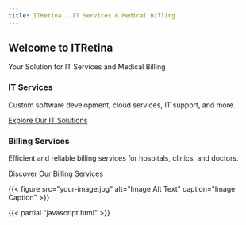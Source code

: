 ```yaml
---
title: ITRetina - IT Services & Medical Billing
---
```


## Welcome to ITRetina

Your Solution for IT Services and Medical Billing

### IT Services

Custom software development, cloud services, IT support, and more.

[Explore Our IT Solutions](it-services.html)

### Billing Services

Efficient and reliable billing services for hospitals, clinics, and doctors.

[Discover Our Billing Services](billing-services.md)

{{< figure src="your-image.jpg" alt="Image Alt Text" caption="Image Caption" >}}

{{< partial "javascript.html" >}}

